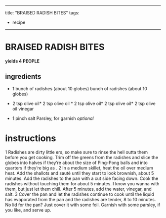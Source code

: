 
	
---
title: "BRAISED RADISH BITES"
tags:
  - recipe
---
# BRAISED RADISH BITES
#### yields 4 PEOPLE
## ingredients
* 1 bunch of radishes (about 10 globes) bunch of radishes (about 10 globes)
* 2 tsp olive oil* 2 tsp olive oil * 2 tsp olive oil* 2 tsp olive oil* 2 tsp olive oil vinegar

* 1 pinch salt
Parsley, for garnish *optional*

# instructions
1 Radishes are dirty little  ers, so make sure to rinse the hell outta them before you get cooking. Trim off the greens from the radishes and slice the globes into halves if they’re about the size of Ping-Pong balls and into quarters if they’re big as  .
2 In a medium skillet, heat the oil over medium heat. Add the shallots and sauté until they start to look brownish, about 5 minutes. Add the radishes to the pan with a cut side facing down. Cook the radishes without touching them for about 5 minutes. I know you wanna   with them, but just let them chill. After 5 minutes, add the water, vinegar, and salt.
3 Cover the pan and let the radishes continue to cook until the liquid has evaporated from the pan and the radishes are tender, 8 to 10 minutes. No lid for the pan? Just cover it with some foil. Garnish with some parsley, if you like, and serve up.
	


